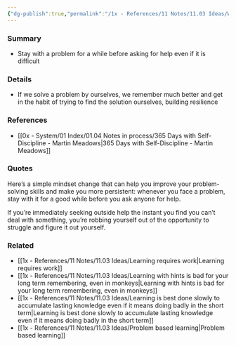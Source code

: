 ```yaml
---
{"dg-publish":true,"permalink":"/1x - References/11 Notes/11.03 Ideas/When you face a problem, struggle with it for as long as possible before asking for help/","title":"When you face a problem, struggle with it for as long as possible before asking for help","noteIcon":""}
---
```



### Summary
- Stay with a problem for a while before asking for help even if it is difficult

### Details
- If we solve a problem by ourselves, we remember much better and get in the habit of trying to find the solution ourselves, building resilience

### References
- [[0x - System/01 Index/01.04 Notes in process/365 Days with Self-Discipline - Martin Meadows\|365 Days with Self-Discipline - Martin Meadows]]

### Quotes
Here’s a simple mindset change that can help you improve your problem-solving skills and make you more persistent: whenever you face a problem, stay with it for a good while before you ask anyone for help.

If you’re immediately seeking outside help the instant you find you can’t deal with something, you’re robbing yourself out of the opportunity to struggle and figure it out yourself.

### Related
- [[1x - References/11 Notes/11.03 Ideas/Learning requires work\|Learning requires work]]
- [[1x - References/11 Notes/11.03 Ideas/Learning with hints is bad for your long term remembering, even in monkeys\|Learning with hints is bad for your long term remembering, even in monkeys]]
- [[1x - References/11 Notes/11.03 Ideas/Learning is best done slowly to accumulate lasting knowledge even if it means doing badly in the short term\|Learning is best done slowly to accumulate lasting knowledge even if it means doing badly in the short term]]
- [[1x - References/11 Notes/11.03 Ideas/Problem based learning\|Problem based learning]]